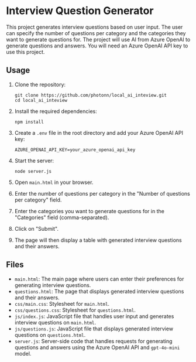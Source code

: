 # Interview Question Generator

This project generates interview questions based on user input. The user can specify the number of questions per category and the categories they want to generate questions for. The project will use AI from Azure OpenAI to generate questions and answers. You will need an Azure OpenAI API key to use this project.

## Usage

1. Clone the repository:
   ```
   git clone https://github.com/photonn/local_ai_inteview.git
   cd local_ai_inteview
   ```

2. Install the required dependencies:
   ```
   npm install
   ```

3. Create a `.env` file in the root directory and add your Azure OpenAI API key:
   ```
   AZURE_OPENAI_API_KEY=your_azure_openai_api_key
   ```

4. Start the server:
   ```
   node server.js
   ```

5. Open `main.html` in your browser.

6. Enter the number of questions per category in the "Number of questions per category" field.

7. Enter the categories you want to generate questions for in the "Categories" field (comma-separated).

8. Click on "Submit".

9. The page will then display a table with generated interview questions and their answers.

## Files

- `main.html`: The main page where users can enter their preferences for generating interview questions.
- `questions.html`: The page that displays generated interview questions and their answers.
- `css/main.css`: Stylesheet for `main.html`.
- `css/questions.css`: Stylesheet for `questions.html`.
- `js/index.js`: JavaScript file that handles user input and generates interview questions on `main.html`.
- `js/questions.js`: JavaScript file that displays generated interview questions on `questions.html`.
- `server.js`: Server-side code that handles requests for generating questions and answers using the Azure OpenAI API and `gpt-4o-mini` model.
